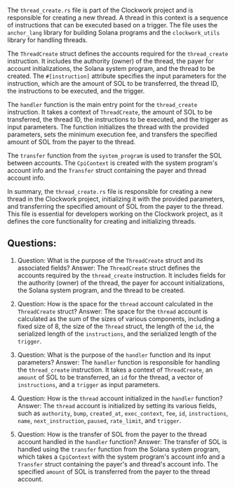 
The `thread_create.rs` file is part of the Clockwork project and is responsible for creating a new thread. A thread in this context is a sequence of instructions that can be executed based on a trigger. The file uses the `anchor_lang` library for building Solana programs and the `clockwork_utils` library for handling threads.

The `ThreadCreate` struct defines the accounts required for the `thread_create` instruction. It includes the authority (owner) of the thread, the payer for account initializations, the Solana system program, and the thread to be created. The `#[instruction]` attribute specifies the input parameters for the instruction, which are the amount of SOL to be transferred, the thread ID, the instructions to be executed, and the trigger.

The `handler` function is the main entry point for the `thread_create` instruction. It takes a context of `ThreadCreate`, the amount of SOL to be transferred, the thread ID, the instructions to be executed, and the trigger as input parameters. The function initializes the thread with the provided parameters, sets the minimum execution fee, and transfers the specified amount of SOL from the payer to the thread.

The `transfer` function from the `system_program` is used to transfer the SOL between accounts. The `CpiContext` is created with the system program's account info and the `Transfer` struct containing the payer and thread account info.

In summary, the `thread_create.rs` file is responsible for creating a new thread in the Clockwork project, initializing it with the provided parameters, and transferring the specified amount of SOL from the payer to the thread. This file is essential for developers working on the Clockwork project, as it defines the core functionality for creating and initializing threads.
## Questions: 
 1. Question: What is the purpose of the `ThreadCreate` struct and its associated fields?
   Answer: The `ThreadCreate` struct defines the accounts required by the `thread_create` instruction. It includes fields for the authority (owner) of the thread, the payer for account initializations, the Solana system program, and the thread to be created.

2. Question: How is the space for the `thread` account calculated in the `ThreadCreate` struct?
   Answer: The space for the `thread` account is calculated as the sum of the sizes of various components, including a fixed size of 8, the size of the `Thread` struct, the length of the `id`, the serialized length of the `instructions`, and the serialized length of the `trigger`.

3. Question: What is the purpose of the `handler` function and its input parameters?
   Answer: The `handler` function is responsible for handling the `thread_create` instruction. It takes a context of `ThreadCreate`, an `amount` of SOL to be transferred, an `id` for the thread, a vector of `instructions`, and a `trigger` as input parameters.

4. Question: How is the `thread` account initialized in the `handler` function?
   Answer: The `thread` account is initialized by setting its various fields, such as `authority`, `bump`, `created_at`, `exec_context`, `fee`, `id`, `instructions`, `name`, `next_instruction`, `paused`, `rate_limit`, and `trigger`.

5. Question: How is the transfer of SOL from the payer to the thread account handled in the `handler` function?
   Answer: The transfer of SOL is handled using the `transfer` function from the Solana system program, which takes a `CpiContext` with the system program's account info and a `Transfer` struct containing the payer's and thread's account info. The specified `amount` of SOL is transferred from the payer to the thread account.
    